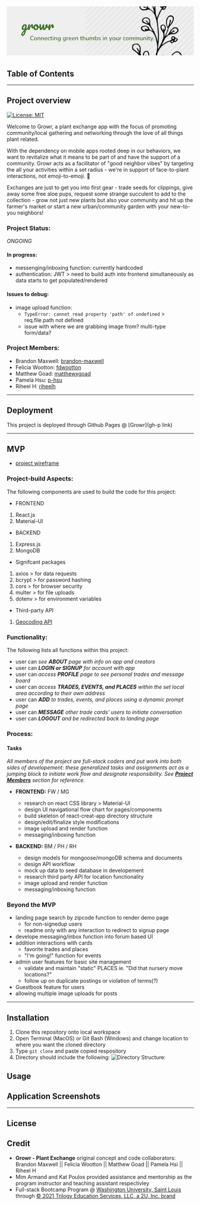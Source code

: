 # ![GROWR-logo](./assets/growr-logo.png)
## Table of Contents

****

## Project overview
[![License: MIT](https://img.shields.io/badge/License-MIT-yellow.svg)](https://opensource.org/licenses/MIT)


Welcome to Growr, a plant exchange app with the focus of promoting community/local gathering and networking through the love of all things plant related.

With the dependency on mobile apps rooted deep in our behaviors, we want to revitalize what it means to be part of and have the support of a community. Growr acts as a facilitator of "good neighbor vibes" by targeting the all your activities within a set radius - we're in support of face-to-plant interactions, not emoji-to-emoji. :seedling:

Exchanges are just to get you into first gear - trade seeds for clippings, give away some free aloe pups, request some strange succulent to add to the collection - grow not just new plants but also your community and hit up the farmer's market or start a new urban/community garden with your new-to-you neighbors!


### Project Status:

*ONGOING*

#### In progress:
* messenging/inboxing function: currently hardcoded
* authentication: JWT > need to build auth into frontend simultaneously as data starts to get populated/rendered

#### Issues to debug:
* image upload function:
    - `TypeError: cannot read property 'path' of undefined` > req.file.path not defined
    - issue with where we are grabbing image from? multi-type form/data?

### Project Members:
* Brandon Maxwell: [brandon-maxwell](https://github.com/brandon-maxwell)
* Felicia Wootton: [fdwootton](https://github.com/fdwootton)
* Matthew Goad: [matthewxgoad](https://github.com/matthewxgoad)
* Pamela Hsu: [p-hsu](https://github.com/p-hsu)
* Riheel H: [riheelh](https://github.com/riheelh)

****

## Deployment

This project is deployed through Github Pages @ [Growr](gh-p link)

****

## MVP

* [project wireframe](./assets/growr-wireframe.pdf)

### Project-build Aspects:

The following components are used to build the code for this project:

* FRONTEND
1. React.js
2. Material-UI

* BACKEND
1. Express.js
2. MongoDB

* Signifcant packages
1. axios > for data requests
2. bcrypt > for password hashing
3. cors > for browser security
4. multer > for file uploads
5. dotenv > for environment variables

* Third-party API
1. [Geocoding API](https://developers.google.com/maps/documentation/geocoding/overview) 

### Functionality:

The following lists all functions within this project:

* user can *see **ABOUT** page with info on app and creators*
* user can ***LOGIN or SIGNUP** for account with app*
* user can *access **PROFILE** page to see personal trades and message board*
* user can *access **TRADES, EVENTS, and PLACES** within the set local area according to their own address*
* user can ***ADD** to trades, events, and places using a dynamic prompt page*
* user can ***MESSAGE** other trade cards' users to initiate conversation*
* user can ***LOGOUT** and be redirected back to landing page*


### Process:
#### Tasks

*All members of the project are full-stack coders and put work into both sides of developement: these generalized tasks and assignments act as a jumping block to initiate work flow and designate responsibility. See [**Project Members**](#project-members) section for reference.*

* **FRONTEND:** FW / MG
    - research on react CSS library > Material-UI
    - design UI navigational flow chart for pages/components
    - build skeleton of react-creat-app directory structure
    - design/edit/finalize style modifications
    - image upload and render function
    - messaging/inboxing function

* **BACKEND:** BM / PH / RH
    - design models for mongoose/mongoDB schema and documents
    - design API workflow
    - mock up data to seed database in developement
    - research third party API for location functionality
    - image upload and render function
    - messaging/inboxing function

### Beyond the MVP

* landing page search by zipcode function to render demo page
    - for non-signedup users
    - readme only with any interaction to redirect to signup page
* develope messaging/inbox function into forum based UI
* addition interactions with cards
    - favorite trades and places
    - "I'm going!" function for events
* admin user features for basic site management
    - validate and maintain "static" PLACES ie. "Did that nursery move locations?"
    - follow up on duplicate postings or violation of terms(?)
* Guestbook feature for users
* allowing multiple image uploads for posts

****

## Installation

1. Clone this repository onto local workspace
2. Open Terminal (MacOS) or Git Bash (Windows) and change location to where you want the cloned directory
3. Type `git clone` and paste copied respository
4. Directory should include the following:
![Directory Structure:](./assets/images/dir-struc.png)

## Usage

## Application Screenshots

****

## License

## Credit

* **Growr - Plant Exchange** original concept and code collaborators: Brandon Maxwell || Felicia Wootton || Matthew Goad || Pamela Hsi || Riheel H
* Mim Armand and Kat Poulos provided assistance and mentorship as the program instructor and teaching assistant respectivley
* Full-stack Bootcamp Program @ [Washington University, Saint Louis](https://bootcamp.tlcenter.wustl.edu/) through [© 2021 Trilogy Education Services, LLC, a 2U, Inc. brand](https://www.trilogyed.com/)